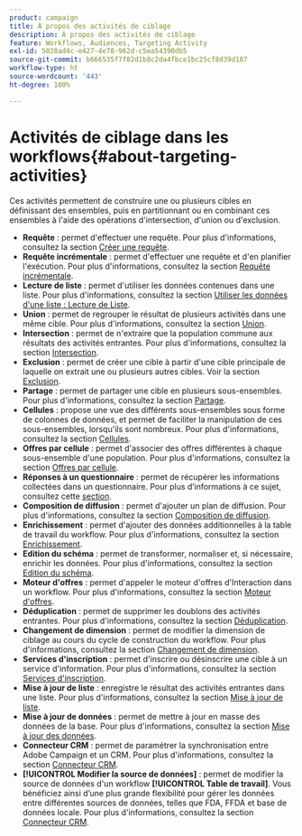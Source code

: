 ```yaml
---
product: campaign
title: À propos des activités de ciblage
description: À propos des activités de ciblage
feature: Workflows, Audiences, Targeting Activity
exl-id: 5028ad4c-e427-4e78-962d-c5ea54390db5
source-git-commit: b666535f7f82d1b8c2da4fbce1bc25cf8d39d187
workflow-type: ht
source-wordcount: '443'
ht-degree: 100%

---
```


# Activités de ciblage dans les workflows{#about-targeting-activities}



Ces activités permettent de construire une ou plusieurs cibles en définissant des ensembles, puis en partitionnant ou en combinant ces ensembles à l&#39;aide des opérations d&#39;intersection, d&#39;union ou d&#39;exclusion.

* **Requête** : permet d&#39;effectuer une requête. Pour plus d&#39;informations, consultez la section [Créer une requête](query.md#creating-a-query).
* **Requête incrémentale** : permet d&#39;effectuer une requête et d&#39;en planifier l&#39;exécution. Pour plus d&#39;informations, consultez la section [Requête incrémentale](incremental-query.md).
* **Lecture de liste** : permet d&#39;utiliser les données contenues dans une liste. Pour plus d&#39;informations, consultez la section [Utiliser les données d&#39;une liste : Lecture de Liste](../../platform/using/import-export-workflows.md#using-data-from-a-list--read-list).
* **Union** : permet de regrouper le résultat de plusieurs activités dans une même cible. Pour plus d&#39;informations, consultez la section [Union](union.md).
* **Intersection** : permet de n&#39;extraire que la population commune aux résultats des activités entrantes. Pour plus d&#39;informations, consultez la section [Intersection](intersection.md).
* **Exclusion** : permet de créer une cible à partir d&#39;une cible principale de laquelle on extrait une ou plusieurs autres cibles. Voir la section [Exclusion](exclusion.md).
* **Partage** : permet de partager une cible en plusieurs sous-ensembles. Pour plus d&#39;informations, consultez la section [Partage](split.md).
* **Cellules** : propose une vue des différents sous-ensembles sous forme de colonnes de données, et permet de faciliter la manipulation de ces sous-ensembles, lorsqu&#39;ils sont nombreux. Pour plus d&#39;informations, consultez la section [Cellules](cells.md).
* **Offres par cellule** : permet d&#39;associer des offres différentes à chaque sous-ensemble d&#39;une population. Pour plus d&#39;informations, consultez la section [Offres par cellule](offers-by-cell.md).
* **Réponses à un questionnaire** : permet de récupérer les informations collectées dans un questionnaire. Pour plus d’informations à ce sujet, consultez cette [section](../../surveys/using/getting-started-with-surveys.md).
* **Composition de diffusion** : permet d&#39;ajouter un plan de diffusion. Pour plus d&#39;informations, consultez la section [Composition de diffusion](../../workflow/using/delivery-outline.md).
* **Enrichissement** : permet d&#39;ajouter des données additionnelles à la table de travail du workflow. Pour plus d&#39;informations, consultez la section [Enrichissement](../../workflow/using/enrichment.md).
* **Edition du schéma** : permet de transformer, normaliser et, si nécessaire, enrichir les données. Pour plus d&#39;informations, consultez la section [Edition du schéma](../../workflow/using/edit-schema.md).
* **Moteur d&#39;offres** : permet d&#39;appeler le moteur d&#39;offres d&#39;Interaction dans un workflow. Pour plus d&#39;informations, consultez la section [Moteur d&#39;offres](../../workflow/using/offer-engine.md).
* **Déduplication** : permet de supprimer les doublons des activités entrantes. Pour plus d&#39;informations, consultez la section [Déduplication](../../workflow/using/deduplication.md).
* **Changement de dimension** : permet de modifier la dimension de ciblage au cours du cycle de construction du workflow. Pour plus d&#39;informations, consultez la section [Changement de dimension](../../workflow/using/change-dimension.md).
* **Services d&#39;inscription** : permet d&#39;inscrire ou désinscrire une cible à un service d&#39;information. Pour plus d&#39;informations, consultez la section [Services d&#39;inscription](../../workflow/using/subscription-services.md).
* **Mise à jour de liste** : enregistre le résultat des activités entrantes dans une liste. Pour plus d&#39;informations, consultez la section [Mise à jour de liste](../../workflow/using/list-update.md).
* **Mise à jour de données** : permet de mettre à jour en masse des données de la base. Pour plus d&#39;informations, consultez la section [Mise à jour des données](../../workflow/using/update-data.md).
* **Connecteur CRM** : permet de paramétrer la synchronisation entre Adobe Campaign et un CRM. Pour plus d&#39;informations, consultez la section [Connecteur CRM](../../workflow/using/crm-connector.md).
* **[!UICONTROL Modifier la source de données]** : permet de modifier la source de données d&#39;un workflow **[!UICONTROL Table de travail]**. Vous bénéficiez ainsi d’une plus grande flexibilité pour gérer les données entre différentes sources de données, telles que FDA, FFDA et base de données locale. Pour plus d&#39;informations, consultez la section [Connecteur CRM](../../workflow/using/change-data-source.md).
